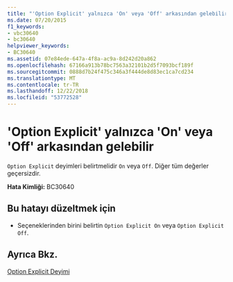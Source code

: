 ```yaml
---
title: "'Option Explicit' yalnızca 'On' veya 'Off' arkasından gelebilir"
ms.date: 07/20/2015
f1_keywords:
- vbc30640
- bc30640
helpviewer_keywords:
- BC30640
ms.assetid: 07e84ede-647a-4f8a-ac9a-8d242d20a862
ms.openlocfilehash: 67166a913b78bc7563a32101b2d5f7093bcf189f
ms.sourcegitcommit: 0888d7b24f475c346a3f444de8d83ec1ca7cd234
ms.translationtype: MT
ms.contentlocale: tr-TR
ms.lasthandoff: 12/22/2018
ms.locfileid: "53772528"
---
```

# <a name="option-explicit-can-be-followed-only-by-on-or-off"></a>'Option Explicit' yalnızca 'On' veya 'Off' arkasından gelebilir
`Option Explicit` deyimleri belirtmelidir `On` veya `Off`. Diğer tüm değerler geçersizdir.  
  
 **Hata Kimliği:** BC30640  
  
## <a name="to-correct-this-error"></a>Bu hatayı düzeltmek için  
  
-   Seçeneklerinden birini belirtin `Option Explicit On` veya `Option Explicit Off`.  
  
## <a name="see-also"></a>Ayrıca Bkz.  
 [Option Explicit Deyimi](../../visual-basic/language-reference/statements/option-explicit-statement.md)
